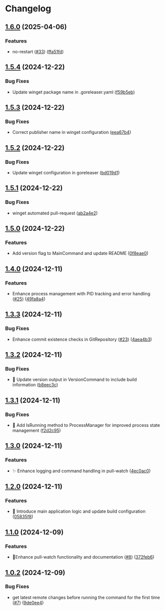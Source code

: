 # Changelog

## [1.6.0](https://github.com/ship-digital/pull-watch/compare/v1.5.4...v1.6.0) (2025-04-06)


### Features

* no-restart ([#33](https://github.com/ship-digital/pull-watch/issues/33)) ([ffa51fd](https://github.com/ship-digital/pull-watch/commit/ffa51fdb6eea9ff36d145b9b8e5291754a06f752))

## [1.5.4](https://github.com/ship-digital/pull-watch/compare/v1.5.3...v1.5.4) (2024-12-22)


### Bug Fixes

* Update winget package name in .goreleaser.yaml ([f59b5eb](https://github.com/ship-digital/pull-watch/commit/f59b5eb835c7c4da34984c65c133550fa000e68e))

## [1.5.3](https://github.com/ship-digital/pull-watch/compare/v1.5.2...v1.5.3) (2024-12-22)


### Bug Fixes

* Correct publisher name in winget configuration ([eea67b4](https://github.com/ship-digital/pull-watch/commit/eea67b486a38069e98f147a38c00b66019c64950))

## [1.5.2](https://github.com/ship-digital/pull-watch/compare/v1.5.1...v1.5.2) (2024-12-22)


### Bug Fixes

* Update winget configuration in goreleaser ([bd019d1](https://github.com/ship-digital/pull-watch/commit/bd019d1078789f7ae35a78277e254fca58465f4d))

## [1.5.1](https://github.com/ship-digital/pull-watch/compare/v1.5.0...v1.5.1) (2024-12-22)


### Bug Fixes

* winget automated pull-request ([ab2a4e2](https://github.com/ship-digital/pull-watch/commit/ab2a4e20cbba87786093de1f9f4a3d263dfe0155))

## [1.5.0](https://github.com/ship-digital/pull-watch/compare/v1.4.0...v1.5.0) (2024-12-22)


### Features

* Add version flag to MainCommand and update README ([0f8eae0](https://github.com/ship-digital/pull-watch/commit/0f8eae065668afcba3b9df396e4194e6ce59d468))

## [1.4.0](https://github.com/ship-digital/pull-watch/compare/v1.3.3...v1.4.0) (2024-12-11)


### Features

* Enhance process management with PID tracking and error handling ([#25](https://github.com/ship-digital/pull-watch/issues/25)) ([49fa8a4](https://github.com/ship-digital/pull-watch/commit/49fa8a49846b27b5c6ea845f9d8ac8f5de42db4d))

## [1.3.3](https://github.com/ship-digital/pull-watch/compare/v1.3.2...v1.3.3) (2024-12-11)


### Bug Fixes

* Enhance commit existence checks in GitRepository ([#23](https://github.com/ship-digital/pull-watch/issues/23)) ([4aea4b3](https://github.com/ship-digital/pull-watch/commit/4aea4b3044dd4f5c1b8b3d3002616f9e2a1f27ef))

## [1.3.2](https://github.com/ship-digital/pull-watch/compare/v1.3.1...v1.3.2) (2024-12-11)


### Bug Fixes

* 🐛 Update version output in VersionCommand to include build information ([b8eec3c](https://github.com/ship-digital/pull-watch/commit/b8eec3c896997059bf3c03d1b016e4d30b69cdc5))

## [1.3.1](https://github.com/ship-digital/pull-watch/compare/v1.3.0...v1.3.1) (2024-12-11)


### Bug Fixes

* 🐛 Add IsRunning method to ProcessManager for improved process state management ([f2d2c95](https://github.com/ship-digital/pull-watch/commit/f2d2c95574b58c67df97b0321e5714a23bbaad9a))

## [1.3.0](https://github.com/ship-digital/pull-watch/compare/v1.2.0...v1.3.0) (2024-12-11)


### Features

* ✨ Enhance logging and command handling in pull-watch ([4ec0ac0](https://github.com/ship-digital/pull-watch/commit/4ec0ac0631a730816813f0f40d5c829680a6dbe7))

## [1.2.0](https://github.com/ship-digital/pull-watch/compare/v1.1.0...v1.2.0) (2024-12-11)


### Features

* 🎉 Introduce main application logic and update build configuration ([05835f8](https://github.com/ship-digital/pull-watch/commit/05835f8524a4aa20037e15da766ef0a3a36953d1))

## [1.1.0](https://github.com/ship-digital/pull-watch/compare/v1.0.2...v1.1.0) (2024-12-09)


### Features

* 🚀Enhance pull-watch functionality and documentation ([#8](https://github.com/ship-digital/pull-watch/issues/8)) ([372feb6](https://github.com/ship-digital/pull-watch/commit/372feb6470991e3792ce1bba10b7eb9b4df6a339))

## [1.0.2](https://github.com/ship-digital/pull-watch/compare/v1.0.1...v1.0.2) (2024-12-09)


### Bug Fixes

* get latest remote changes before running the command for the first time ([#7](https://github.com/ship-digital/pull-watch/issues/7)) ([9de0ee4](https://github.com/ship-digital/pull-watch/commit/9de0ee4cde0c66fd57e9835e899bb98176fdd49f))
